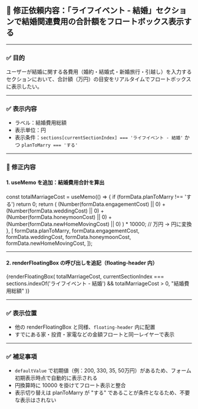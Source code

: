 ## 🎯 修正依頼内容：「ライフイベント - 結婚」セクションで結婚関連費用の合計額をフロートボックス表示する

---

### ✅ 目的

ユーザーが結婚に関する各費用（婚約・結婚式・新婚旅行・引越し）を入力するセクションにおいて、合計額（万円）の目安をリアルタイムでフロートボックスに表示したい。

---

### ✅ 表示内容

- ラベル：結婚費用総額  
- 表示単位：円  
- 表示条件：`sections[currentSectionIndex] === 'ライフイベント - 結婚'` かつ `planToMarry === 'する'`  

---

### 🔧 修正内容

#### 1. useMemo を追加：結婚費用合計を算出

const totalMarriageCost = useMemo(() => {
  if (formData.planToMarry !== 'する') return 0;
  return (
    (Number(formData.engagementCost) || 0) +
    (Number(formData.weddingCost) || 0) +
    (Number(formData.honeymoonCost) || 0) +
    (Number(formData.newHomeMovingCost) || 0)
  ) * 10000; // 万円 → 円に変換
}, [
  formData.planToMarry,
  formData.engagementCost,
  formData.weddingCost,
  formData.honeymoonCost,
  formData.newHomeMovingCost,
]);

---

#### 2. renderFloatingBox の呼び出しを追記（floating-header 内）

{renderFloatingBox(
  totalMarriageCost,
  currentSectionIndex === sections.indexOf('ライフイベント - 結婚') && totalMarriageCost > 0,
  \"結婚費用総額\"
)}

---

### ✅ 表示位置

- 他の renderFloatingBox と同様、`floating-header` 内に配置  
- すでにある家・投資・家電などの金額フロートと同一レイヤーで表示

---

### ✅ 補足事項

- `defaultValue` で初期値（例：200, 330, 35, 50万円）があるため、フォーム初期表示時点で自動的に表示される  
- 円換算時に 10000 を掛けてフロート表示と整合  
- 表示切り替えは planToMarry が \"する\" であることが条件となるため、不要な表示はされない

